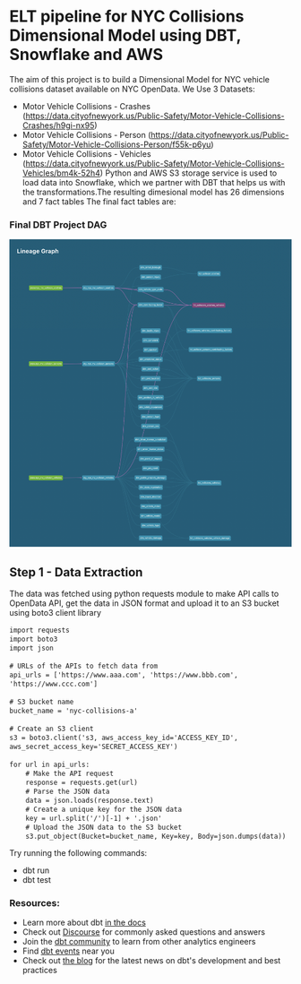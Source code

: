 # ELT pipeline for NYC Collisions Dimensional Model using DBT, Snowflake and AWS
The aim of this project is to build a Dimensional Model for NYC vehicle collisions dataset available on NYC OpenData. We Use 3 Datasets:
- Motor Vehicle Collisions - Crashes (https://data.cityofnewyork.us/Public-Safety/Motor-Vehicle-Collisions-Crashes/h9gi-nx95)
- Motor Vehicle Collisions - Person (https://data.cityofnewyork.us/Public-Safety/Motor-Vehicle-Collisions-Person/f55k-p6yu)
- Motor Vehicle Collisions - Vehicles (https://data.cityofnewyork.us/Public-Safety/Motor-Vehicle-Collisions-Vehicles/bm4k-52h4)
Python and AWS S3 storage service is used to load data into Snowflake, which we partner with DBT that helps us with the transformations.The resulting dimesional model has 26 dimensions and 7 fact tables
The final fact tables are:


### Final DBT Project DAG
![DAG](https://github.com/saidattsamonkar/DBT-CRASH-STATS/blob/main/DBT_SC.png)

## Step 1 - Data Extraction
The data was fetched using python requests module to make API calls to OpenData API, get the data in JSON format and upload it to an S3 bucket using boto3 client library

```
import requests
import boto3
import json

# URLs of the APIs to fetch data from
api_urls = ['https://www.aaa.com', 'https://www.bbb.com', 'https://www.ccc.com']

# S3 bucket name
bucket_name = 'nyc-collisions-a'

# Create an S3 client
s3 = boto3.client('s3, aws_access_key_id='ACCESS_KEY_ID', aws_secret_access_key='SECRET_ACCESS_KEY')

for url in api_urls:
    # Make the API request
    response = requests.get(url)
    # Parse the JSON data
    data = json.loads(response.text)
    # Create a unique key for the JSON data
    key = url.split('/')[-1] + '.json'
    # Upload the JSON data to the S3 bucket
    s3.put_object(Bucket=bucket_name, Key=key, Body=json.dumps(data))
```

Try running the following commands:
- dbt run
- dbt test


### Resources:
- Learn more about dbt [in the docs](https://docs.getdbt.com/docs/introduction)
- Check out [Discourse](https://discourse.getdbt.com/) for commonly asked questions and answers
- Join the [dbt community](http://community.getbdt.com/) to learn from other analytics engineers
- Find [dbt events](https://events.getdbt.com) near you
- Check out [the blog](https://blog.getdbt.com/) for the latest news on dbt's development and best practices

